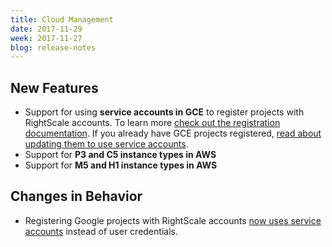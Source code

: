 ```yaml
---
title: Cloud Management
date: 2017-11-29
week: 2017-11-27
blog: release-notes
---
```


## New Features

* Support for using **service accounts in GCE** to register projects with RightScale accounts. To learn more [check out the registration documentation](/clouds/google/getting_started/google_connect_gce_to_rightscale.html). If you already have GCE projects registered, [read about updating them to use service accounts](/clouds/google/getting_started/google_connect_gce_to_rightscale.html#updating-your-credentials).
* Support for **P3 and C5 instance types in AWS**
* Support for **M5 and H1 instance types in AWS**

## Changes in Behavior

* Registering Google projects with RightScale accounts [now uses service accounts](/clouds/google/getting_started/google_connect_gce_to_rightscale.html) instead of user credentials.
